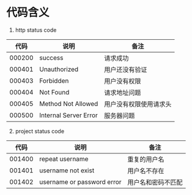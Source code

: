 # 代码含义

1. http status code

| 代码 | 说明 | 备注 |
| -- | -- | -- |
| 000200 | success | 请求成功 |
| 000401 | Unauthorized | 用户还没有验证 |
| 000403 | Forbidden | 用户没有权限 |
| 000404 | Not Found | 请求地址问题 |
| 000405 | Method Not Allowed | 用户没有权限使用请求头 |
| 000500 | Internal Server Error | 服务器问题 |

2. project status code

| 代码 | 说明 | 备注 |
| -- | -- | -- |
| 001400 | repeat username | 重复的用户名 |
| 001401 | username not exist | 用户名不存在 |
| 001402 | username or password error | 用户名和密码不匹配 |
